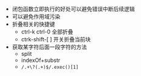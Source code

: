 - 闭包函数立即执行的好处可以避免错误中断后续逻辑
- 可以避免作用域污染
- 折叠相关的快捷键
    - ctrl-k ctrl-0 全部折叠
    - ctrk-shift-[ ] 开关折叠当前块
- 获取某字符后面一段字符的方法
    - split 
    - indexOf+substr
    - `/.+\?(.+)$/.exec()[1]`